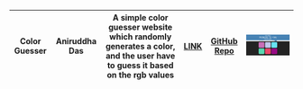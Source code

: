 | Color Guesser | Aniruddha Das | A simple color guesser website which randomly generates a color, and the user have to guess it based on the rgb values | [LINK](https://anni852.github.io/ColorGuesser/) | [GitHub Repo](https://github.com/Anni852/ColorGuesser.git) | ![Cover Photo](https://github.com/Anni852/ColorGuesser/blob/master/image.png) |
|-|-|-|-|-|-|
